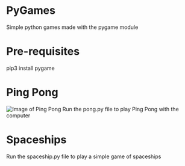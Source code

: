 # PyGames

Simple python games made with the pygame module

# Pre-requisites

pip3 install pygame

# Ping Pong

![Image of Ping Pong](https://github.com/RaghavGirgaonkar/PyGames/pong.png)
Run the pong.py file to play Ping Pong with the computer

# Spaceships

Run the spaceship.py file to play a simple game of spaceships
